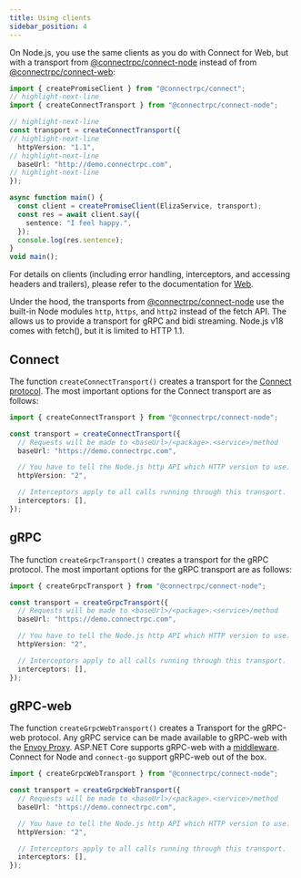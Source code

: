 ```yaml
---
title: Using clients
sidebar_position: 4
---
```


On Node.js, you use the same clients as you do with Connect for Web, but with
a transport from [@connectrpc/connect-node](https://www.npmjs.com/package/@connectrpc/connect-node)
instead of from [@connectrpc/connect-web](https://www.npmjs.com/package/@connectrpc/connect-web):

```typescript
import { createPromiseClient } from "@connectrpc/connect";
// highlight-next-line
import { createConnectTransport } from "@connectrpc/connect-node";

// highlight-next-line
const transport = createConnectTransport({
// highlight-next-line
  httpVersion: "1.1",
// highlight-next-line
  baseUrl: "http://demo.connectrpc.com",
// highlight-next-line
});

async function main() {
  const client = createPromiseClient(ElizaService, transport);
  const res = await client.say({
    sentence: "I feel happy.",
  });
  console.log(res.sentence);
}
void main();
```

For details on clients (including error handling, interceptors, and accessing
headers and trailers), please refer to the documentation for [Web](../web/using-clients).

Under the hood, the transports from [@connectrpc/connect-node](https://www.npmjs.com/package/@connectrpc/connect-node)
use the built-in Node modules `http`, `https`, and `http2` instead of the fetch
API. The allows us to provide a transport for gRPC and bidi streaming. Node.js
v18 comes with fetch(), but it is limited to HTTP 1.1.


## Connect

The function `createConnectTransport()` creates a transport for the [Connect
protocol](/docs/protocol).
The most important options for the Connect transport are as follows:

```ts
import { createConnectTransport } from "@connectrpc/connect-node";

const transport = createConnectTransport({
  // Requests will be made to <baseUrl>/<package>.<service>/method
  baseUrl: "https://demo.connectrpc.com",

  // You have to tell the Node.js http API which HTTP version to use.
  httpVersion: "2",

  // Interceptors apply to all calls running through this transport.
  interceptors: [],
});
```


## gRPC

The function `createGrpcTransport()` creates a transport for the gRPC protocol.
The most important options for the gRPC transport are as follows:

```ts
import { createGrpcTransport } from "@connectrpc/connect-node";

const transport = createGrpcTransport({
  // Requests will be made to <baseUrl>/<package>.<service>/method
  baseUrl: "https://demo.connectrpc.com",

  // You have to tell the Node.js http API which HTTP version to use.
  httpVersion: "2",

  // Interceptors apply to all calls running through this transport.
  interceptors: [],
});
```



## gRPC-web

The function `createGrpcWebTransport()` creates a Transport for the gRPC-web
protocol. Any gRPC service can be made available to gRPC-web with the
[Envoy Proxy](https://www.envoyproxy.io/). ASP.NET Core supports gRPC-web with
a [middleware](https://docs.microsoft.com/en-us/aspnet/core/grpc/browser?view=aspnetcore-6.0).
Connect for Node and `connect-go` support gRPC-web out of the box.

```ts
import { createGrpcWebTransport } from "@connectrpc/connect-node";

const transport = createGrpcWebTransport({
  // Requests will be made to <baseUrl>/<package>.<service>/method
  baseUrl: "https://demo.connectrpc.com",

  // You have to tell the Node.js http API which HTTP version to use.
  httpVersion: "2",

  // Interceptors apply to all calls running through this transport.
  interceptors: [],
});
```
